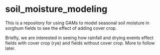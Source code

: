 # soil_moisture_modeling

This is a repository for using GAMs to model seasonal soil moisture in sorghum fields to see the effect of adding cover crop.

Briefly, we are interested in seeing how rainfall and drying events effect fields with cover crop (rye) and fields without cover crop. More to follow later.